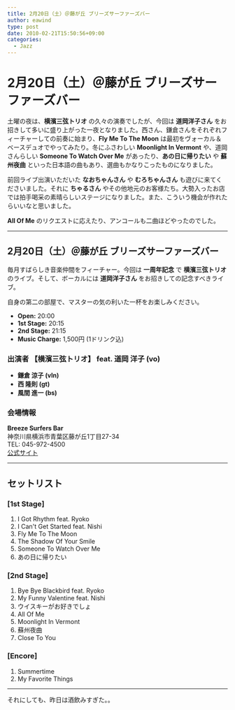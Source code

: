 ```yaml
---
title: 2月20日（土）＠藤が丘 ブリーズサーファーズバー
author: eawind
type: post
date: 2010-02-21T15:50:56+09:00
categories:
  - Jazz
---
```

# 2月20日（土）＠藤が丘 ブリーズサーファーズバー

土曜の夜は、**横濱三弦トリオ** の久々の演奏でしたが、今回は **道岡洋子さん** をお招きして多いに盛り上がった一夜となりました。西さん、鎌倉さんをそれぞれフィーチャーしての前奏に始まり、**Fly Me To The Moon** は最初をヴォーカル＆ベースデュオでやってみたり。冬にふさわしい **Moonlight In Vermont** や、道岡さんらしい **Someone To Watch Over Me** があったり、**あの日に帰りたい** や **蘇州夜曲** といった日本語の曲もあり、選曲もかなりこったものになりました。

前回ライブ出演いただいた **なおちゃんさん** や **むろちゃんさん** も遊びに来てくださいました。それに **ちゃるさん** やその他地元のお客様たち。大勢入ったお店では拍手喝采の素晴らしいステージになりました。また、こういう機会が作れたらいいなと思いました。

**All Of Me** のリクエストに応えたり、アンコールも二曲ほどやったのでした。

---

## 2月20日（土）＠藤が丘 ブリーズサーファーズバー

毎月すばらしき音楽仲間をフィーチャー。今回は **一周年記念** で **横濱三弦トリオ** のライブ。そして、ボーカルには **道岡洋子さん** をお招きしての記念すべきライブ。

自身の第二の部屋で、マスターの気の利いた一杯をお楽しみください。

- **Open:** 20:00  
- **1st Stage:** 20:15  
- **2nd Stage:** 21:15  
- **Music Charge:** 1,500円 (1ドリンク込)  

### 出演者 【横濱三弦トリオ】 feat. 道岡 洋子 (vo)
- **鎌倉 涼子 (vln)**  
- **西 隆則 (gt)**  
- **風間 進一 (bs)**  

### 会場情報
**Breeze Surfers Bar**  
神奈川県横浜市青葉区藤が丘1丁目27-34  
TEL: 045-972-4500  
[公式サイト](http://www.breeze-surfers.com/)  

---

## セットリスト

### [1st Stage]
1. I Got Rhythm feat. Ryoko  
2. I Can't Get Started feat. Nishi  
3. Fly Me To The Moon  
4. The Shadow Of Your Smile  
5. Someone To Watch Over Me  
6. あの日に帰りたい  

### [2nd Stage]
1. Bye Bye Blackbird feat. Ryoko  
2. My Funny Valentine feat. Nishi  
3. ウイスキーがお好きでしょ  
4. All Of Me  
5. Moonlight In Vermont  
6. 蘇州夜曲  
7. Close To You  

### [Encore]
1. Summertime  
2. My Favorite Things  

---

それにしても、昨日は酒飲みすぎた。。
